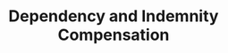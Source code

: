 ---
title: "Dependency and Indemnity Compensation"
headline: "Need text here"
tags: 
  - "financial support"
lifeEvents: 
  - "bereavement"
source:
  name: "Dept. of Veterans Affairs"
  link: "#"

summary: "Survivors of service members who died in the line of duty from a service-related injury or illness may qualify for a tax-free monetary benefit."
---